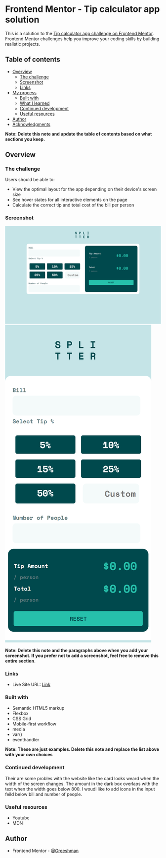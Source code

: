 # Frontend Mentor - Tip calculator app solution

This is a solution to the [Tip calculator app challenge on Frontend Mentor](https://www.frontendmentor.io/challenges/tip-calculator-app-ugJNGbJUX). Frontend Mentor challenges help you improve your coding skills by building realistic projects.

## Table of contents

- [Overview](#overview)
  - [The challenge](#the-challenge)
  - [Screenshot](#screenshot)
  - [Links](#links)
- [My process](#my-process)
  - [Built with](#built-with)
  - [What I learned](#what-i-learned)
  - [Continued development](#continued-development)
  - [Useful resources](#useful-resources)
- [Author](#author)
- [Acknowledgments](#acknowledgments)

**Note: Delete this note and update the table of contents based on what sections you keep.**

## Overview

### The challenge

Users should be able to:

- View the optimal layout for the app depending on their device's screen size
- See hover states for all interactive elements on the page
- Calculate the correct tip and total cost of the bill per person

### Screenshot

![](./images/screenshot.png)
![](./images/mobile_screenshot.png)


**Note: Delete this note and the paragraphs above when you add your screenshot. If you prefer not to add a screenshot, feel free to remove this entire section.**

### Links

- Live Site URL: [Link](https://greeshman32.github.io/Tip-calculator/)


### Built with

- Semantic HTML5 markup
- Flexbox
- CSS Grid
- Mobile-first workflow
- media
- var()
- eventhandler

**Note: These are just examples. Delete this note and replace the list above with your own choices**


### Continued development

Their are some probles with the website like the card looks weard when the width of the screen changes. The amount in the dark box overlaps with the text when the width goes below 800. I woudl like to add icons in the input feild below bill and number of people.


### Useful resources

 - Youtube
 - MDN


## Author

- Frontend Mentor - [@Greeshman](https://www.frontendmentor.io/profile/greeshman32)







